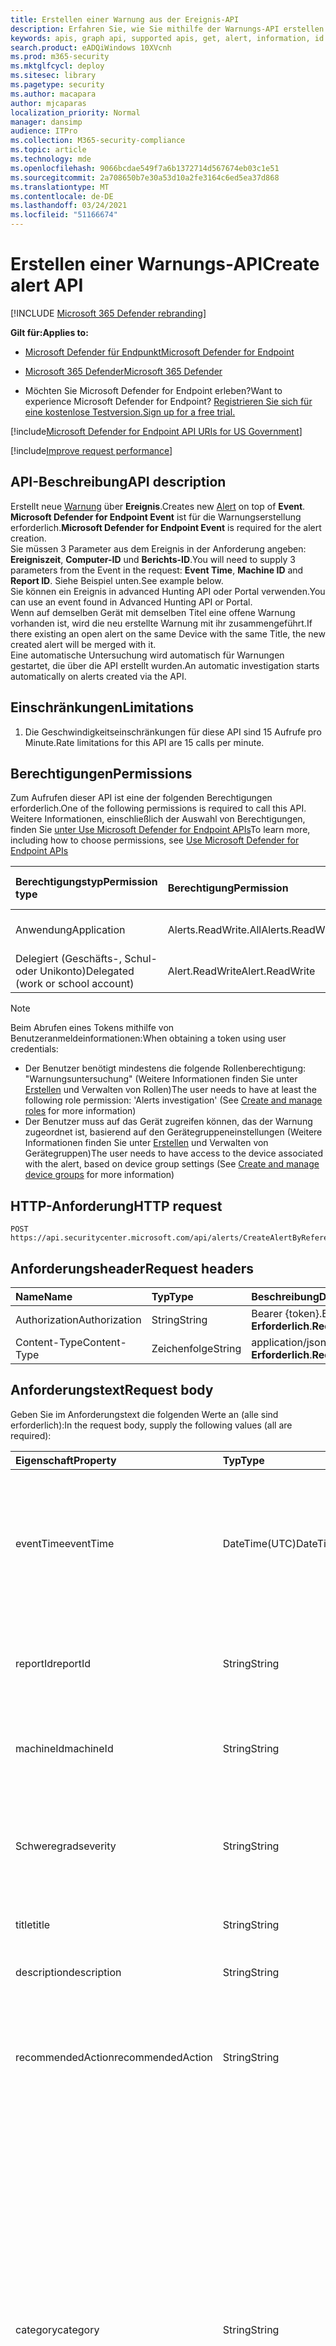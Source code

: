 ```yaml
---
title: Erstellen einer Warnung aus der Ereignis-API
description: Erfahren Sie, wie Sie mithilfe der Warnungs-API erstellen eine neue Warnung über Ereignis in Microsoft Defender for Endpoint erstellen.
keywords: apis, graph api, supported apis, get, alert, information, id
search.product: eADQiWindows 10XVcnh
ms.prod: m365-security
ms.mktglfcycl: deploy
ms.sitesec: library
ms.pagetype: security
ms.author: macapara
author: mjcaparas
localization_priority: Normal
manager: dansimp
audience: ITPro
ms.collection: M365-security-compliance
ms.topic: article
ms.technology: mde
ms.openlocfilehash: 9066bcdae549f7a6b1372714d567674eb03c1e51
ms.sourcegitcommit: 2a708650b7e30a53d10a2fe3164c6ed5ea37d868
ms.translationtype: MT
ms.contentlocale: de-DE
ms.lasthandoff: 03/24/2021
ms.locfileid: "51166674"
---
```

# <a name="create-alert-api"></a><span data-ttu-id="04177-104">Erstellen einer Warnungs-API</span><span class="sxs-lookup"><span data-stu-id="04177-104">Create alert API</span></span>

[!INCLUDE [Microsoft 365 Defender rebranding](../../includes/microsoft-defender.md)]

<span data-ttu-id="04177-105">**Gilt für:**</span><span class="sxs-lookup"><span data-stu-id="04177-105">**Applies to:**</span></span>
- [<span data-ttu-id="04177-106">Microsoft Defender für Endpunkt</span><span class="sxs-lookup"><span data-stu-id="04177-106">Microsoft Defender for Endpoint</span></span>](https://go.microsoft.com/fwlink/p/?linkid=2154037)
- [<span data-ttu-id="04177-107">Microsoft 365 Defender</span><span class="sxs-lookup"><span data-stu-id="04177-107">Microsoft 365 Defender</span></span>](https://go.microsoft.com/fwlink/?linkid=2118804)

- <span data-ttu-id="04177-108">Möchten Sie Microsoft Defender for Endpoint erleben?</span><span class="sxs-lookup"><span data-stu-id="04177-108">Want to experience Microsoft Defender for Endpoint?</span></span> [<span data-ttu-id="04177-109">Registrieren Sie sich für eine kostenlose Testversion.</span><span class="sxs-lookup"><span data-stu-id="04177-109">Sign up for a free trial.</span></span>](https://www.microsoft.com/microsoft-365/windows/microsoft-defender-atp?ocid=docs-wdatp-exposedapis-abovefoldlink) 

[!include[Microsoft Defender for Endpoint API URIs for US Government](../../includes/microsoft-defender-api-usgov.md)]

[!include[Improve request performance](../../includes/improve-request-performance.md)]


## <a name="api-description"></a><span data-ttu-id="04177-110">API-Beschreibung</span><span class="sxs-lookup"><span data-stu-id="04177-110">API description</span></span>
<span data-ttu-id="04177-111">Erstellt neue [Warnung](alerts.md) über **Ereignis**.</span><span class="sxs-lookup"><span data-stu-id="04177-111">Creates new [Alert](alerts.md) on top of **Event**.</span></span>
<br><span data-ttu-id="04177-112">**Microsoft Defender for Endpoint Event** ist für die Warnungserstellung erforderlich.</span><span class="sxs-lookup"><span data-stu-id="04177-112">**Microsoft Defender for Endpoint Event** is required for the alert creation.</span></span>
<br><span data-ttu-id="04177-113">Sie müssen 3 Parameter aus dem Ereignis in der Anforderung angeben: **Ereigniszeit**, **Computer-ID** und **Berichts-ID**.</span><span class="sxs-lookup"><span data-stu-id="04177-113">You will need to supply 3 parameters from the Event in the request: **Event Time**, **Machine ID** and **Report ID**.</span></span> <span data-ttu-id="04177-114">Siehe Beispiel unten.</span><span class="sxs-lookup"><span data-stu-id="04177-114">See example below.</span></span>
<br><span data-ttu-id="04177-115">Sie können ein Ereignis in advanced Hunting API oder Portal verwenden.</span><span class="sxs-lookup"><span data-stu-id="04177-115">You can use an event found in Advanced Hunting API or Portal.</span></span>
<br><span data-ttu-id="04177-116">Wenn auf demselben Gerät mit demselben Titel eine offene Warnung vorhanden ist, wird die neu erstellte Warnung mit ihr zusammengeführt.</span><span class="sxs-lookup"><span data-stu-id="04177-116">If there existing an open alert on the same Device with the same Title, the new created alert will be merged with it.</span></span>
<br><span data-ttu-id="04177-117">Eine automatische Untersuchung wird automatisch für Warnungen gestartet, die über die API erstellt wurden.</span><span class="sxs-lookup"><span data-stu-id="04177-117">An automatic investigation starts automatically on alerts created via the API.</span></span>


## <a name="limitations"></a><span data-ttu-id="04177-118">Einschränkungen</span><span class="sxs-lookup"><span data-stu-id="04177-118">Limitations</span></span>
1. <span data-ttu-id="04177-119">Die Geschwindigkeitseinschränkungen für diese API sind 15 Aufrufe pro Minute.</span><span class="sxs-lookup"><span data-stu-id="04177-119">Rate limitations for this API are 15 calls per minute.</span></span>


## <a name="permissions"></a><span data-ttu-id="04177-120">Berechtigungen</span><span class="sxs-lookup"><span data-stu-id="04177-120">Permissions</span></span>

<span data-ttu-id="04177-121">Zum Aufrufen dieser API ist eine der folgenden Berechtigungen erforderlich.</span><span class="sxs-lookup"><span data-stu-id="04177-121">One of the following permissions is required to call this API.</span></span> <span data-ttu-id="04177-122">Weitere Informationen, einschließlich der Auswahl von Berechtigungen, finden Sie [unter Use Microsoft Defender for Endpoint APIs](apis-intro.md)</span><span class="sxs-lookup"><span data-stu-id="04177-122">To learn more, including how to choose permissions, see [Use Microsoft Defender for Endpoint APIs](apis-intro.md)</span></span>

<span data-ttu-id="04177-123">Berechtigungstyp</span><span class="sxs-lookup"><span data-stu-id="04177-123">Permission type</span></span> |   <span data-ttu-id="04177-124">Berechtigung</span><span class="sxs-lookup"><span data-stu-id="04177-124">Permission</span></span>  |   <span data-ttu-id="04177-125">Anzeigename der Berechtigung</span><span class="sxs-lookup"><span data-stu-id="04177-125">Permission display name</span></span>
:---|:---|:---
<span data-ttu-id="04177-126">Anwendung</span><span class="sxs-lookup"><span data-stu-id="04177-126">Application</span></span> |   <span data-ttu-id="04177-127">Alerts.ReadWrite.All</span><span class="sxs-lookup"><span data-stu-id="04177-127">Alerts.ReadWrite.All</span></span> |  <span data-ttu-id="04177-128">"Alle Warnungen lesen und schreiben"</span><span class="sxs-lookup"><span data-stu-id="04177-128">'Read and write all alerts'</span></span>
<span data-ttu-id="04177-129">Delegiert (Geschäfts-, Schul- oder Unikonto)</span><span class="sxs-lookup"><span data-stu-id="04177-129">Delegated (work or school account)</span></span> | <span data-ttu-id="04177-130">Alert.ReadWrite</span><span class="sxs-lookup"><span data-stu-id="04177-130">Alert.ReadWrite</span></span> | <span data-ttu-id="04177-131">"Warnungen lesen und schreiben"</span><span class="sxs-lookup"><span data-stu-id="04177-131">'Read and write alerts'</span></span>

>[!Note]
> <span data-ttu-id="04177-132">Beim Abrufen eines Tokens mithilfe von Benutzeranmeldeinformationen:</span><span class="sxs-lookup"><span data-stu-id="04177-132">When obtaining a token using user credentials:</span></span>
>- <span data-ttu-id="04177-133">Der Benutzer benötigt mindestens die folgende Rollenberechtigung: "Warnungsuntersuchung" (Weitere Informationen finden Sie unter [Erstellen](user-roles.md) und Verwalten von Rollen)</span><span class="sxs-lookup"><span data-stu-id="04177-133">The user needs to have at least the following role permission: 'Alerts investigation' (See [Create and manage roles](user-roles.md) for more information)</span></span>
>- <span data-ttu-id="04177-134">Der Benutzer muss auf das Gerät zugreifen können, das der Warnung zugeordnet ist, basierend auf den Gerätegruppeneinstellungen (Weitere Informationen finden Sie unter [Erstellen](machine-groups.md) und Verwalten von Gerätegruppen)</span><span class="sxs-lookup"><span data-stu-id="04177-134">The user needs to have access to the device associated with the alert, based on device group settings (See [Create and manage device groups](machine-groups.md) for more information)</span></span>

## <a name="http-request"></a><span data-ttu-id="04177-135">HTTP-Anforderung</span><span class="sxs-lookup"><span data-stu-id="04177-135">HTTP request</span></span>

```
POST https://api.securitycenter.microsoft.com/api/alerts/CreateAlertByReference
```

## <a name="request-headers"></a><span data-ttu-id="04177-136">Anforderungsheader</span><span class="sxs-lookup"><span data-stu-id="04177-136">Request headers</span></span>

<span data-ttu-id="04177-137">Name</span><span class="sxs-lookup"><span data-stu-id="04177-137">Name</span></span> | <span data-ttu-id="04177-138">Typ</span><span class="sxs-lookup"><span data-stu-id="04177-138">Type</span></span> | <span data-ttu-id="04177-139">Beschreibung</span><span class="sxs-lookup"><span data-stu-id="04177-139">Description</span></span>
:---|:---|:---
<span data-ttu-id="04177-140">Authorization</span><span class="sxs-lookup"><span data-stu-id="04177-140">Authorization</span></span> | <span data-ttu-id="04177-141">String</span><span class="sxs-lookup"><span data-stu-id="04177-141">String</span></span> | <span data-ttu-id="04177-142">Bearer {token}.</span><span class="sxs-lookup"><span data-stu-id="04177-142">Bearer {token}.</span></span> <span data-ttu-id="04177-143">**Erforderlich**.</span><span class="sxs-lookup"><span data-stu-id="04177-143">**Required**.</span></span>
<span data-ttu-id="04177-144">Content-Type</span><span class="sxs-lookup"><span data-stu-id="04177-144">Content-Type</span></span> | <span data-ttu-id="04177-145">Zeichenfolge</span><span class="sxs-lookup"><span data-stu-id="04177-145">String</span></span> | <span data-ttu-id="04177-146">application/json.</span><span class="sxs-lookup"><span data-stu-id="04177-146">application/json.</span></span> <span data-ttu-id="04177-147">**Erforderlich**.</span><span class="sxs-lookup"><span data-stu-id="04177-147">**Required**.</span></span>

## <a name="request-body"></a><span data-ttu-id="04177-148">Anforderungstext</span><span class="sxs-lookup"><span data-stu-id="04177-148">Request body</span></span>

<span data-ttu-id="04177-149">Geben Sie im Anforderungstext die folgenden Werte an (alle sind erforderlich):</span><span class="sxs-lookup"><span data-stu-id="04177-149">In the request body, supply the following values (all are required):</span></span>

<span data-ttu-id="04177-150">Eigenschaft</span><span class="sxs-lookup"><span data-stu-id="04177-150">Property</span></span> | <span data-ttu-id="04177-151">Typ</span><span class="sxs-lookup"><span data-stu-id="04177-151">Type</span></span> | <span data-ttu-id="04177-152">Beschreibung</span><span class="sxs-lookup"><span data-stu-id="04177-152">Description</span></span>
:---|:---|:---
<span data-ttu-id="04177-153">eventTime</span><span class="sxs-lookup"><span data-stu-id="04177-153">eventTime</span></span> | <span data-ttu-id="04177-154">DateTime(UTC)</span><span class="sxs-lookup"><span data-stu-id="04177-154">DateTime(UTC)</span></span> | <span data-ttu-id="04177-155">Die genaue Uhrzeit des Ereignisses als Zeichenfolge, wie von der erweiterten Suche erhalten.</span><span class="sxs-lookup"><span data-stu-id="04177-155">The precise time of the event as string, as obtained from advanced hunting.</span></span> <span data-ttu-id="04177-156">z. B. ```2018-08-03T16:45:21.7115183Z``` **Erforderlich.**</span><span class="sxs-lookup"><span data-stu-id="04177-156">e.g. ```2018-08-03T16:45:21.7115183Z``` **Required**.</span></span>
<span data-ttu-id="04177-157">reportId</span><span class="sxs-lookup"><span data-stu-id="04177-157">reportId</span></span> | <span data-ttu-id="04177-158">String</span><span class="sxs-lookup"><span data-stu-id="04177-158">String</span></span> | <span data-ttu-id="04177-159">Die reportId des Ereignisses, wie von der erweiterten Suche erhalten.</span><span class="sxs-lookup"><span data-stu-id="04177-159">The reportId of the event, as obtained from advanced hunting.</span></span> <span data-ttu-id="04177-160">**Erforderlich**.</span><span class="sxs-lookup"><span data-stu-id="04177-160">**Required**.</span></span>
<span data-ttu-id="04177-161">machineId</span><span class="sxs-lookup"><span data-stu-id="04177-161">machineId</span></span> | <span data-ttu-id="04177-162">String</span><span class="sxs-lookup"><span data-stu-id="04177-162">String</span></span> | <span data-ttu-id="04177-163">Id des Geräts, auf dem das Ereignis identifiziert wurde.</span><span class="sxs-lookup"><span data-stu-id="04177-163">Id of the device on which the event was identified.</span></span> <span data-ttu-id="04177-164">**Erforderlich**.</span><span class="sxs-lookup"><span data-stu-id="04177-164">**Required**.</span></span>
<span data-ttu-id="04177-165">Schweregrad</span><span class="sxs-lookup"><span data-stu-id="04177-165">severity</span></span> | <span data-ttu-id="04177-166">String</span><span class="sxs-lookup"><span data-stu-id="04177-166">String</span></span> | <span data-ttu-id="04177-167">Der Schweregrad der Warnung.</span><span class="sxs-lookup"><span data-stu-id="04177-167">Severity of the alert.</span></span> <span data-ttu-id="04177-168">Die Eigenschaftswerte sind: "Low", "Medium" und "High".</span><span class="sxs-lookup"><span data-stu-id="04177-168">The property values are: 'Low', 'Medium' and 'High'.</span></span> <span data-ttu-id="04177-169">**Erforderlich**.</span><span class="sxs-lookup"><span data-stu-id="04177-169">**Required**.</span></span>
<span data-ttu-id="04177-170">title</span><span class="sxs-lookup"><span data-stu-id="04177-170">title</span></span> | <span data-ttu-id="04177-171">String</span><span class="sxs-lookup"><span data-stu-id="04177-171">String</span></span> | <span data-ttu-id="04177-172">Titel für die Warnung.</span><span class="sxs-lookup"><span data-stu-id="04177-172">Title for the alert.</span></span> <span data-ttu-id="04177-173">**Erforderlich**.</span><span class="sxs-lookup"><span data-stu-id="04177-173">**Required**.</span></span>
<span data-ttu-id="04177-174">description</span><span class="sxs-lookup"><span data-stu-id="04177-174">description</span></span> | <span data-ttu-id="04177-175">String</span><span class="sxs-lookup"><span data-stu-id="04177-175">String</span></span> | <span data-ttu-id="04177-176">Beschreibung der Warnung.</span><span class="sxs-lookup"><span data-stu-id="04177-176">Description of the alert.</span></span> <span data-ttu-id="04177-177">**Erforderlich**.</span><span class="sxs-lookup"><span data-stu-id="04177-177">**Required**.</span></span>
<span data-ttu-id="04177-178">recommendedAction</span><span class="sxs-lookup"><span data-stu-id="04177-178">recommendedAction</span></span>| <span data-ttu-id="04177-179">String</span><span class="sxs-lookup"><span data-stu-id="04177-179">String</span></span> | <span data-ttu-id="04177-180">Aktion, die vom Sicherheitsbeauftragten bei der Analyse der Warnung empfohlen wird.</span><span class="sxs-lookup"><span data-stu-id="04177-180">Action that is recommended to be taken by security officer when analyzing the alert.</span></span> <span data-ttu-id="04177-181">**Erforderlich**.</span><span class="sxs-lookup"><span data-stu-id="04177-181">**Required**.</span></span>
<span data-ttu-id="04177-182">category</span><span class="sxs-lookup"><span data-stu-id="04177-182">category</span></span>| <span data-ttu-id="04177-183">String</span><span class="sxs-lookup"><span data-stu-id="04177-183">String</span></span> | <span data-ttu-id="04177-184">Die Kategorie der Warnung.</span><span class="sxs-lookup"><span data-stu-id="04177-184">Category of the alert.</span></span> <span data-ttu-id="04177-185">Die Eigenschaftswerte sind: "General", "CommandAndControl", "Collection", "CredentialAccess", "DefenseEvasion", "Discovery", "Exfiltration", "Exploit", "Execution", "InitialAccess", "LateralMovement", "Malware", "Persistence", "PrivilegeEscalation", "Ransomware", "SuspiciousActivity" **Erforderlich**.</span><span class="sxs-lookup"><span data-stu-id="04177-185">The property values are: "General", "CommandAndControl", "Collection", "CredentialAccess", "DefenseEvasion", "Discovery", "Exfiltration", "Exploit", "Execution", "InitialAccess", "LateralMovement", "Malware", "Persistence", "PrivilegeEscalation", "Ransomware", "SuspiciousActivity" **Required**.</span></span>

## <a name="response"></a><span data-ttu-id="04177-186">Antwort</span><span class="sxs-lookup"><span data-stu-id="04177-186">Response</span></span>

<span data-ttu-id="04177-187">Wenn die Methode erfolgreich ist, werden 200 OK und ein neues [Warnungsobjekt](alerts.md) im Antworttext zurückgegeben.</span><span class="sxs-lookup"><span data-stu-id="04177-187">If successful, this method returns 200 OK, and a new [alert](alerts.md) object in the response body.</span></span> <span data-ttu-id="04177-188">If event with the specified properties (_reportId_, _eventTime_ and _machineId_) was not found - 404 Not Found.</span><span class="sxs-lookup"><span data-stu-id="04177-188">If event with the specified properties (_reportId_, _eventTime_ and _machineId_) was not found - 404 Not Found.</span></span>

## <a name="example"></a><span data-ttu-id="04177-189">Beispiel</span><span class="sxs-lookup"><span data-stu-id="04177-189">Example</span></span>

<span data-ttu-id="04177-190">**Anforderung**</span><span class="sxs-lookup"><span data-stu-id="04177-190">**Request**</span></span>

<span data-ttu-id="04177-191">Nachfolgend sehen Sie ein Beispiel der Anforderung.</span><span class="sxs-lookup"><span data-stu-id="04177-191">Here is an example of the request.</span></span>

```http
POST https://api.securitycenter.microsoft.com/api/alerts/CreateAlertByReference
```

```json
{
    "machineId": "1e5bc9d7e413ddd7902c2932e418702b84d0cc07",
    "severity": "Low",
    "title": "example",
    "description": "example alert",
    "recommendedAction": "nothing",
    "eventTime": "2018-08-03T16:45:21.7115183Z",
    "reportId": "20776",
    "category": "Exploit"
}
```
